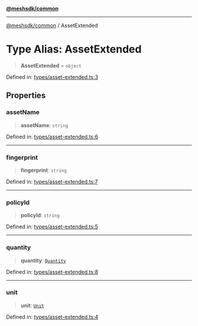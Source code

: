 [**@meshsdk/common**](../README.md)

***

[@meshsdk/common](../globals.md) / AssetExtended

# Type Alias: AssetExtended

> **AssetExtended** = `object`

Defined in: [types/asset-extended.ts:3](https://github.com/MeshJS/mesh/blob/1abde1553cbd7cf2cf4e40197fc0de9e4a7d0f49/packages/mesh-common/src/types/asset-extended.ts#L3)

## Properties

### assetName

> **assetName**: `string`

Defined in: [types/asset-extended.ts:6](https://github.com/MeshJS/mesh/blob/1abde1553cbd7cf2cf4e40197fc0de9e4a7d0f49/packages/mesh-common/src/types/asset-extended.ts#L6)

***

### fingerprint

> **fingerprint**: `string`

Defined in: [types/asset-extended.ts:7](https://github.com/MeshJS/mesh/blob/1abde1553cbd7cf2cf4e40197fc0de9e4a7d0f49/packages/mesh-common/src/types/asset-extended.ts#L7)

***

### policyId

> **policyId**: `string`

Defined in: [types/asset-extended.ts:5](https://github.com/MeshJS/mesh/blob/1abde1553cbd7cf2cf4e40197fc0de9e4a7d0f49/packages/mesh-common/src/types/asset-extended.ts#L5)

***

### quantity

> **quantity**: [`Quantity`](Quantity.md)

Defined in: [types/asset-extended.ts:8](https://github.com/MeshJS/mesh/blob/1abde1553cbd7cf2cf4e40197fc0de9e4a7d0f49/packages/mesh-common/src/types/asset-extended.ts#L8)

***

### unit

> **unit**: [`Unit`](Unit.md)

Defined in: [types/asset-extended.ts:4](https://github.com/MeshJS/mesh/blob/1abde1553cbd7cf2cf4e40197fc0de9e4a7d0f49/packages/mesh-common/src/types/asset-extended.ts#L4)
